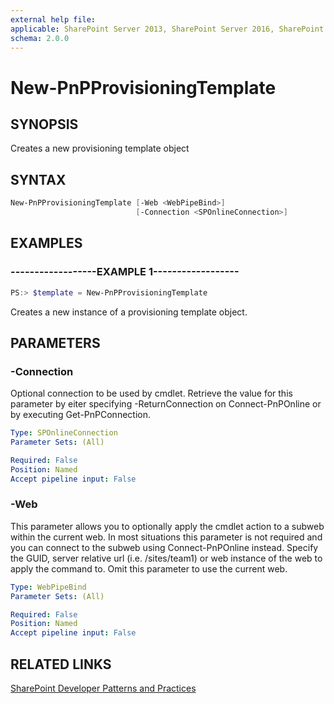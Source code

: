 ```yaml
---
external help file:
applicable: SharePoint Server 2013, SharePoint Server 2016, SharePoint Online
schema: 2.0.0
---
```

# New-PnPProvisioningTemplate

## SYNOPSIS
Creates a new provisioning template object

## SYNTAX 

```powershell
New-PnPProvisioningTemplate [-Web <WebPipeBind>]
                            [-Connection <SPOnlineConnection>]
```

## EXAMPLES

### ------------------EXAMPLE 1------------------
```powershell
PS:> $template = New-PnPProvisioningTemplate
```

Creates a new instance of a provisioning template object.

## PARAMETERS

### -Connection
Optional connection to be used by cmdlet. Retrieve the value for this parameter by eiter specifying -ReturnConnection on Connect-PnPOnline or by executing Get-PnPConnection.

```yaml
Type: SPOnlineConnection
Parameter Sets: (All)

Required: False
Position: Named
Accept pipeline input: False
```

### -Web
This parameter allows you to optionally apply the cmdlet action to a subweb within the current web. In most situations this parameter is not required and you can connect to the subweb using Connect-PnPOnline instead. Specify the GUID, server relative url (i.e. /sites/team1) or web instance of the web to apply the command to. Omit this parameter to use the current web.

```yaml
Type: WebPipeBind
Parameter Sets: (All)

Required: False
Position: Named
Accept pipeline input: False
```

## RELATED LINKS

[SharePoint Developer Patterns and Practices](http://aka.ms/sppnp)